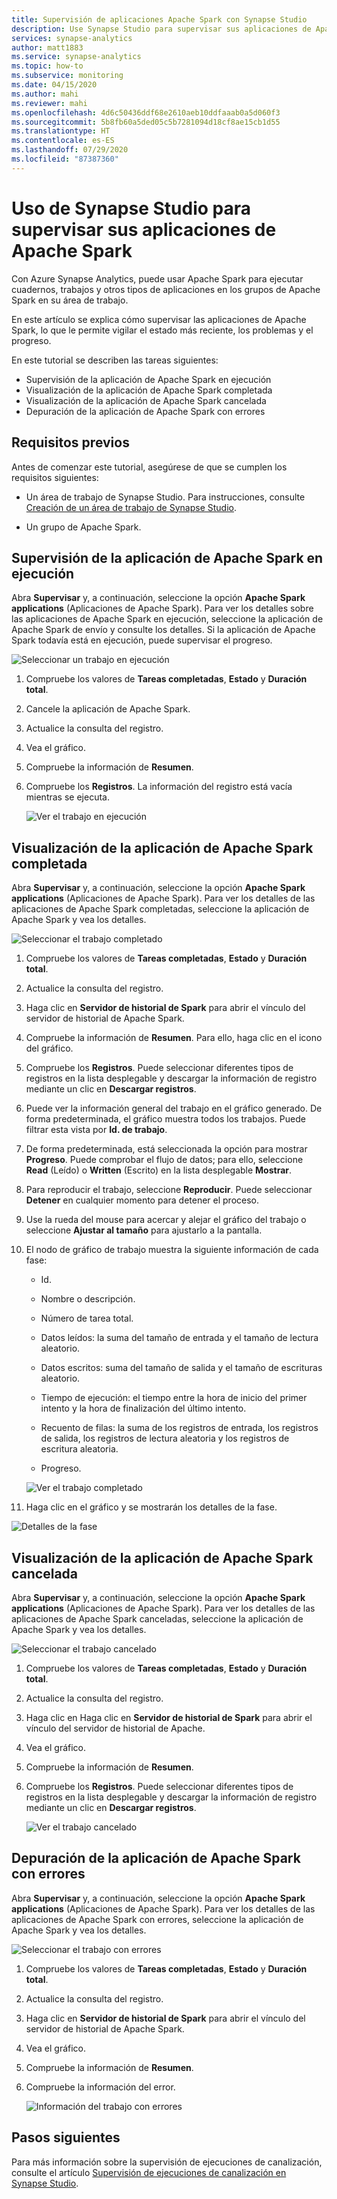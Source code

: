 ```yaml
---
title: Supervisión de aplicaciones Apache Spark con Synapse Studio
description: Use Synapse Studio para supervisar sus aplicaciones de Apache Spark.
services: synapse-analytics
author: matt1883
ms.service: synapse-analytics
ms.topic: how-to
ms.subservice: monitoring
ms.date: 04/15/2020
ms.author: mahi
ms.reviewer: mahi
ms.openlocfilehash: 4d6c50436ddf68e2610aeb10ddfaaab0a5d060f3
ms.sourcegitcommit: 5b8fb60a5ded05c5b7281094d18cf8ae15cb1d55
ms.translationtype: HT
ms.contentlocale: es-ES
ms.lasthandoff: 07/29/2020
ms.locfileid: "87387360"
---
```

# <a name="use-synapse-studio-to-monitor-your-apache-spark-applications"></a>Uso de Synapse Studio para supervisar sus aplicaciones de Apache Spark

Con Azure Synapse Analytics, puede usar Apache Spark para ejecutar cuadernos, trabajos y otros tipos de aplicaciones en los grupos de Apache Spark en su área de trabajo.

En este artículo se explica cómo supervisar las aplicaciones de Apache Spark, lo que le permite vigilar el estado más reciente, los problemas y el progreso.

En este tutorial se describen las tareas siguientes:

* Supervisión de la aplicación de Apache Spark en ejecución
* Visualización de la aplicación de Apache Spark completada
* Visualización de la aplicación de Apache Spark cancelada
* Depuración de la aplicación de Apache Spark con errores

## <a name="prerequisites"></a>Requisitos previos

Antes de comenzar este tutorial, asegúrese de que se cumplen los requisitos siguientes:

- Un área de trabajo de Synapse Studio. Para instrucciones, consulte [Creación de un área de trabajo de Synapse Studio](https://docs.microsoft.com/azure/machine-learning/how-to-manage-workspace#create-a-workspace).

- Un grupo de Apache Spark.

## <a name="monitor-running-apache-spark-application"></a>Supervisión de la aplicación de Apache Spark en ejecución

Abra **Supervisar** y, a continuación, seleccione la opción **Apache Spark applications** (Aplicaciones de Apache Spark). Para ver los detalles sobre las aplicaciones de Apache Spark en ejecución, seleccione la aplicación de Apache Spark de envío y consulte los detalles. Si la aplicación de Apache Spark todavía está en ejecución, puede supervisar el progreso.

  ![Seleccionar un trabajo en ejecución](./media/how-to-monitor-spark-applications/select-running-job.png)

1. Compruebe los valores de **Tareas completadas**, **Estado** y **Duración total**.

2. Cancele la aplicación de Apache Spark.

3. Actualice la consulta del registro.

4. Vea el gráfico.

5. Compruebe la información de **Resumen**.

6. Compruebe los **Registros**. La información del registro está vacía mientras se ejecuta.

    ![Ver el trabajo en ejecución](./media/how-to-monitor-spark-applications/view-running-job.png)

## <a name="view-completed-apache-spark-application"></a>Visualización de la aplicación de Apache Spark completada

Abra **Supervisar** y, a continuación, seleccione la opción **Apache Spark applications** (Aplicaciones de Apache Spark). Para ver los detalles de las aplicaciones de Apache Spark completadas, seleccione la aplicación de Apache Spark y vea los detalles.

  ![Seleccionar el trabajo completado](./media/how-to-monitor-spark-applications/select-completed-job.png)

1. Compruebe los valores de **Tareas completadas**, **Estado** y **Duración total**.

2. Actualice la consulta del registro.

3. Haga clic en **Servidor de historial de Spark** para abrir el vínculo del servidor de historial de Apache Spark.

4. Compruebe la información de **Resumen**. Para ello, haga clic en el icono del gráfico.

5. Compruebe los **Registros**. Puede seleccionar diferentes tipos de registros en la lista desplegable y descargar la información de registro mediante un clic en **Descargar registros**.

6. Puede ver la información general del trabajo en el gráfico generado. De forma predeterminada, el gráfico muestra todos los trabajos. Puede filtrar esta vista por **Id. de trabajo**.

7. De forma predeterminada, está seleccionada la opción para mostrar **Progreso**. Puede comprobar el flujo de datos; para ello, seleccione **Read** (Leído) o **Written** (Escrito) en la lista desplegable **Mostrar**.

8. Para reproducir el trabajo, seleccione **Reproducir**. Puede seleccionar **Detener** en cualquier momento para detener el proceso.

9. Use la rueda del mouse para acercar y alejar el gráfico del trabajo o seleccione **Ajustar al tamaño** para ajustarlo a la pantalla.

10. El nodo de gráfico de trabajo muestra la siguiente información de cada fase:

    * Id.

    * Nombre o descripción.

    * Número de tarea total.

    * Datos leídos: la suma del tamaño de entrada y el tamaño de lectura aleatorio.

    * Datos escritos: suma del tamaño de salida y el tamaño de escrituras aleatorio.

    * Tiempo de ejecución: el tiempo entre la hora de inicio del primer intento y la hora de finalización del último intento.

    * Recuento de filas: la suma de los registros de entrada, los registros de salida, los registros de lectura aleatoria y los registros de escritura aleatoria.

    * Progreso.

     ![Ver el trabajo completado](./media/how-to-monitor-spark-applications/view-completed-job.png)
    
11. Haga clic en el gráfico y se mostrarán los detalles de la fase.

   ![Detalles de la fase](./media/how-to-monitor-spark-applications/details-for-stage.png)

## <a name="view-canceled-apache-spark-application"></a>Visualización de la aplicación de Apache Spark cancelada

Abra **Supervisar** y, a continuación, seleccione la opción **Apache Spark applications** (Aplicaciones de Apache Spark). Para ver los detalles de las aplicaciones de Apache Spark canceladas, seleccione la aplicación de Apache Spark y vea los detalles.

 ![Seleccionar el trabajo cancelado](./media/how-to-monitor-spark-applications/select-cancelled-job.png) 

1. Compruebe los valores de **Tareas completadas**, **Estado** y **Duración total**.

2. Actualice la consulta del registro.

3. Haga clic en Haga clic en **Servidor de historial de Spark** para abrir el vínculo del servidor de historial de Apache.

4. Vea el gráfico.

5. Compruebe la información de **Resumen**.

6. Compruebe los **Registros**. Puede seleccionar diferentes tipos de registros en la lista desplegable y descargar la información de registro mediante un clic en **Descargar registros**.

   ![Ver el trabajo cancelado](./media/how-to-monitor-spark-applications/view-cancelled-job.png)

## <a name="debug-failed-apache-spark-application"></a>Depuración de la aplicación de Apache Spark con errores

Abra **Supervisar** y, a continuación, seleccione la opción **Apache Spark applications** (Aplicaciones de Apache Spark). Para ver los detalles de las aplicaciones de Apache Spark con errores, seleccione la aplicación de Apache Spark y vea los detalles.

![Seleccionar el trabajo con errores](./media/how-to-monitor-spark-applications/select-failed-job.png)

1. Compruebe los valores de **Tareas completadas**, **Estado** y **Duración total**.

2. Actualice la consulta del registro.

3. Haga clic en **Servidor de historial de Spark** para abrir el vínculo del servidor de historial de Apache Spark.

4. Vea el gráfico.

5. Compruebe la información de **Resumen**.

6. Compruebe la información del error.

   ![Información del trabajo con errores](./media/how-to-monitor-spark-applications/failed-job-info.png)

## <a name="next-steps"></a>Pasos siguientes

Para más información sobre la supervisión de ejecuciones de canalización, consulte el artículo [Supervisión de ejecuciones de canalización en Synapse Studio](how-to-monitor-pipeline-runs.md).  
